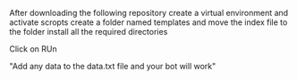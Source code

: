 After downloading the following repository create a virtual environment and activate scropts
create a folder named templates and move the index file to the folder
install all the required directories 

Click on RUn 

"Add any data to the data.txt file and your bot will work"
